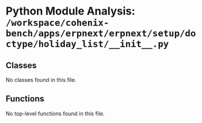 # Python Module Analysis: `/workspace/cohenix-bench/apps/erpnext/erpnext/setup/doctype/holiday_list/__init__.py`

## Classes

No classes found in this file.


## Functions

No top-level functions found in this file.
